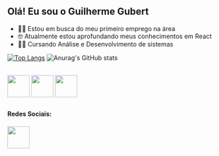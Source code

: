 ## Olá! Eu sou o Guilherme Gubert

- 🧑‍💻 Estou em busca do meu primeiro emprego na área
- 🤓 Atualmente estou aprofundando meus conhecimentos em React 
- 👨‍🎓 Cursando Análise e Desenvolvimento de sistemas

[![Top Langs](https://github-readme-stats.vercel.app/api/top-langs/?username=GuiGubert&hide_progress=false&theme=dark)](https://github.com/GuiGubert/github-readme-stats)
![Anurag's GitHub stats](https://github-readme-stats.vercel.app/api?username=GuiGubert&show_icons=true&theme=dark)


<div style = "display: inline_block"><br>
<img align="center" height="50" width="50"  src="https://cdn.jsdelivr.net/gh/devicons/devicon/icons/html5/html5-original.svg" />
<img  align="center" height="50" width="50" src="https://cdn.jsdelivr.net/gh/devicons/devicon/icons/css3/css3-original.svg" />
<img  align="center" height="50" width="50" src="https://cdn.jsdelivr.net/gh/devicons/devicon/icons/javascript/javascript-original.svg" />
</div>  

##

<h4>Redes Sociais:<h4>
<div>
  <a href="https://www.linkedin.com/in/guilherme-gubert" target="_blank"> <img height="50" width="50" src="https://cdn.jsdelivr.net/gh/devicons/devicon/icons/linkedin/linkedin-original.svg" />
</div>

